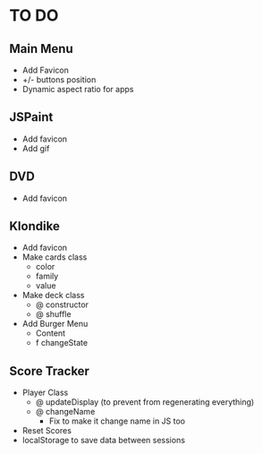 # TO DO

## Main Menu
 + Add Favicon
 + +/- buttons position
 + Dynamic aspect ratio for apps

## JSPaint
 + Add favicon
 + Add gif

## DVD
 + Add favicon

## Klondike
 + Add favicon
 + Make cards class
 	+ color
 	+ family
 	+ value
 + Make deck class
 	+ @ constructor
 	+ @ shuffle
 + Add Burger Menu
    + Content
    + f changeState

## Score Tracker
 + Player Class
   + @ updateDisplay (to prevent from regenerating everything)
   + @ changeName
      + Fix to make it change name in JS too
 + Reset Scores
 + localStorage to save data between sessions